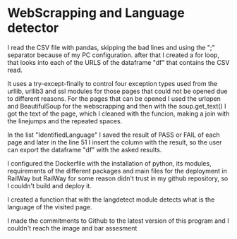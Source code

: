 # WebScrapping and Language detector

I read the CSV file with pandas, skipping the bad lines and using the ";" separator because of my PC configuration. after that I created a for loop, that looks into each of the URLS of the dataframe "df" that contains the CSV read. 

It uses a try-except-finally to control four exception types used from the urllib, urllib3 and ssl modules for those pages that could not be opened due to different reasons. For the pages that can be opened I used the urlopen and BeautifulSoup for the webscrapping and then with the soup.get_text() I got the text of the page, which I cleaned with the funcion, making a join with the linejumps and the repeated spaces.

In the list "IdentifiedLanguage" I saved the result of PASS or FAIL of each page and later in the line 51 I insert the column with the result, so the user can export the dataframe "df" with the asked results. 

I configured the Dockerfile with the installation of python, its modules, requirements of the different packages and main files for the deployment in RailWay but RailWay for some reason didn't trust in my github repository, so I couldn't build and deploy it.  

I created a function that with the langdetect module detects what is the language of the visited page.  

I made the commitments to Github to the latest version of this program and I couldn't reach the image and bar assesment